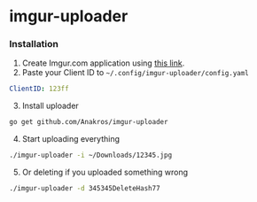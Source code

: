 # imgur-uploader

### Installation

1. Create Imgur.com application using [this link](https://api.imgur.com/oauth2/addclient).
2. Paste your Client ID to `~/.config/imgur-uploader/config.yaml`

```yaml
ClientID: 123ff
```

3. Install uploader
```bash
go get github.com/Anakros/imgur-uploader
```

4. Start uploading everything

```bash
./imgur-uploader -i ~/Downloads/12345.jpg
```
5. Or deleting if you uploaded something wrong

```bash
./imgur-uploader -d 345345DeleteHash77
```
